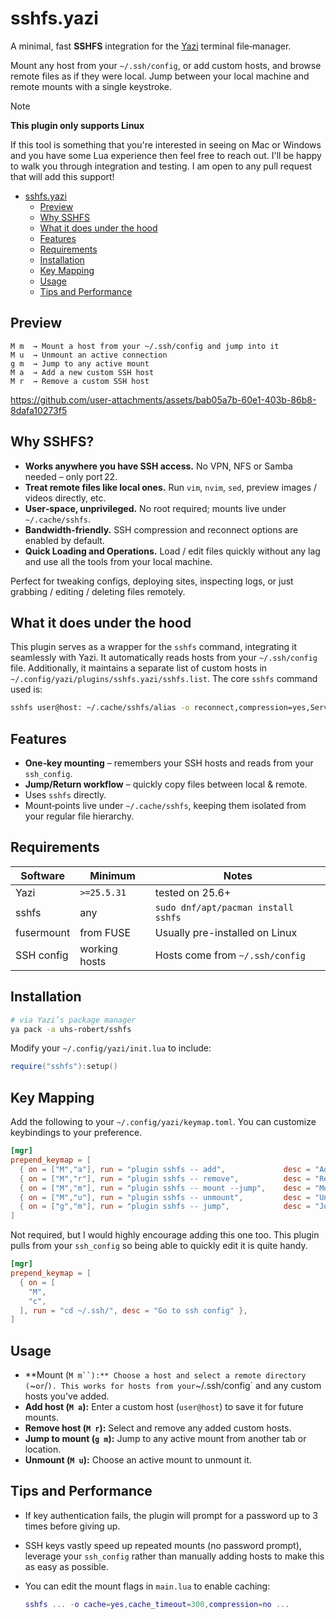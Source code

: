 # sshfs.yazi

A minimal, fast **SSHFS** integration for the [Yazi](https://github.com/sxyazi/yazi) terminal file‑manager.

Mount any host from your `~/.ssh/config`, or add custom hosts, and browse remote files as if they were local. Jump between your local machine and remote mounts with a single keystroke.

> [!NOTE]
>
> **This plugin only supports Linux**
>
> If this tool is something that you're interested in seeing on Mac or Windows and you have some Lua experience then feel free to reach out. I'll be happy to walk you through integration and testing. I am open to any pull request that will add this support!

<!--toc:start-->

- [sshfs.yazi](@sshfs.yazi)
  - [Preview](#preview)
  - [Why SSHFS](#why-sshfs)
  - [What it does under the hood](#what-it-does-under-the-hood)
  - [Features](#features)
  - [Requirements](#requirements)
  - [Installation](#installation)
  - [Key Mapping](#key-mapping)
  - [Usage](#usage)
  - [Tips and Performance](#tips-and-performance)
  <!--toc:end-->

## Preview

```text
M m  → Mount a host from your ~/.ssh/config and jump into it
M u  → Unmount an active connection
g m  → Jump to any active mount
M a  → Add a new custom SSH host
M r  → Remove a custom SSH host
```

https://github.com/user-attachments/assets/bab05a7b-60e1-403b-86b8-8dafa10273f5

## Why SSHFS?

- **Works anywhere you have SSH access.** No VPN, NFS or Samba needed – only port 22.
- **Treat remote files like local ones.** Run `vim`, `nvim`, `sed`, preview images / videos directly, etc.
- **User‑space, unprivileged.** No root required; mounts live under `~/.cache/sshfs`.
- **Bandwidth‑friendly.** SSH compression and reconnect options are enabled by default.
- **Quick Loading and Operations.** Load / edit files quickly without any lag and use all the tools from your local machine.

Perfect for tweaking configs, deploying sites, inspecting logs, or just grabbing / editing / deleting files remotely.

## What it does under the hood

This plugin serves as a wrapper for the `sshfs` command, integrating it seamlessly with Yazi. It automatically reads hosts from your `~/.ssh/config` file. Additionally, it maintains a separate list of custom hosts in `~/.config/yazi/plugins/sshfs.yazi/sshfs.list`. The core `sshfs` command used is:

```sh
sshfs user@host: ~/.cache/sshfs/alias -o reconnect,compression=yes,ServerAliveInterval=15,ServerAliveCountMax=3
```

## Features

- **One‑key mounting** – remembers your SSH hosts and reads from your `ssh_config`.
- **Jump/Return workflow** – quickly copy files between local & remote.
- Uses `sshfs` directly.
- Mount‑points live under `~/.cache/sshfs`, keeping them isolated from your regular file hierarchy.

## Requirements

| Software   | Minimum       | Notes                               |
| ---------- | ------------- | ----------------------------------- |
| Yazi       | `>=25.5.31`   | tested on 25.6+                     |
| sshfs      | any           | `sudo dnf/apt/pacman install sshfs` |
| fusermount | from FUSE     | Usually pre-installed on Linux      |
| SSH config | working hosts | Hosts come from `~/.ssh/config`     |

## Installation

```sh
# via Yazi’s package manager
ya pack -a uhs-robert/sshfs
```

Modify your `~/.config/yazi/init.lua` to include:

```lua
require("sshfs"):setup()
```

## Key Mapping

Add the following to your `~/.config/yazi/keymap.toml`. You can customize keybindings to your preference.

```toml
[mgr]
prepend_keymap = [
  { on = ["M","a"], run = "plugin sshfs -- add",             desc = "Add SSH host" },
  { on = ["M","r"], run = "plugin sshfs -- remove",          desc = "Remove SSH host" },
  { on = ["M","m"], run = "plugin sshfs -- mount --jump",    desc = "Mount & jump" },
  { on = ["M","u"], run = "plugin sshfs -- unmount",         desc = "Unmount SSHFS" },
  { on = ["g","m"], run = "plugin sshfs -- jump",            desc = "Jump to mount" },
]
```

Not required, but I would highly encourage adding this one too. This plugin pulls from your `ssh_config` so being able to quickly edit it is quite handy.

```toml
[mgr]
prepend_keymap = [
  { on = [
    "M",
    "c",
  ], run = "cd ~/.ssh/", desc = "Go to ssh config" },
]
```

## Usage

- **Mount (`M m``):** Choose a host and select a remote directory (`~` or `/`). This works for hosts from your`~/.ssh/config` and any custom hosts you've added.
- **Add host (`M a`):** Enter a custom host (`user@host`) to save it for future mounts.
- **Remove host (`M r`):** Select and remove any added custom hosts.
- **Jump to mount (`g m`):** Jump to any active mount from another tab or location.
- **Unmount (`M u`):** Choose an active mount to unmount it.

## Tips and Performance

- If key authentication fails, the plugin will prompt for a password up to 3 times before giving up.
- SSH keys vastly speed up repeated mounts (no password prompt), leverage your `ssh_config` rather than manually adding hosts to make this as easy as possible.
- You can edit the mount flags in `main.lua` to enable caching:

  ```lua
  sshfs ... -o cache=yes,cache_timeout=300,compression=no ...
  ```
